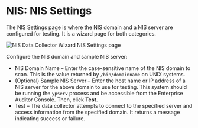 # NIS: NIS Settings

The NIS Settings page is where the NIS domain and a NIS server are configured for testing. It is a
wizard page for both categories.

![NIS Data Collector Wizard NIS Settings page](/img/product_docs/accessanalyzer/11.6/admin/datacollector/nis/settings.webp)

Configure the NIS domain and sample NIS server:

- NIS Domain Name – Enter the case-sensitive name of the NIS domain to scan. This is the value
  returned by `/bin/domainname` on UNIX systems.
- (Optional) Sample NIS Server – Enter the host name or IP address of a NIS server for the above
  domain to use for testing. This system should be running the `ypserv` process and be accessible
  from the Enterprise Auditor Console. Then, click **Test**.
- Test – The data collector attempts to connect to the specified server and access information from
  the specified domain. It returns a message indicating success or failure.
